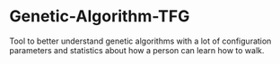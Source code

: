 # Genetic-Algorithm-TFG
Tool to better understand genetic algorithms with a lot of configuration parameters and statistics about how a person can learn how to walk.
